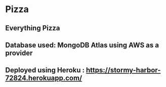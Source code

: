 # Pizza
## Everything Pizza

## Database used: MongoDB Atlas using AWS as a provider
## Deployed using Heroku : https://stormy-harbor-72824.herokuapp.com/


